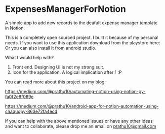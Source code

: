 # ExpensesManagerForNotion
A simple app to add new records to the deafult expense manager template in Notion.

This is a completely open sourced project. I built it because of my personal needs.
If you want to use this application download from the playstore here: 
Or you can also install it from android studio.

What I would help with?
  1. Front end. Designing UI is not my strong suit.
  2. Icon for the application. A logical implication after 1 :P

You can read more about this project on my blog:

https://medium.com/@prathu10/automating-notion-using-notion-py-fa0f2e8f089e

https://medium.com/@prathu10/android-app-for-notion-automation-using-chaquopy-863e72fa4ecd

If you can help with the above mentioned issues or have any other ideas and want to collaborate, 
please drop me an email on prathu10@gmail.com

